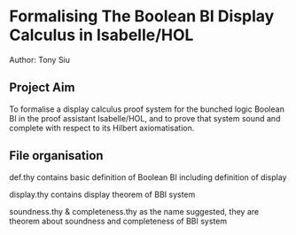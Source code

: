 # Formalising The Boolean BI Display Calculus in Isabelle/HOL
Author: Tony Siu

## Project Aim
To formalise a display calculus proof system for the bunched logic Boolean BI in the 
proof assistant Isabelle/HOL, and to prove that system sound and complete with respect to its Hilbert axiomatisation.

## File organisation
def.thy contains basic definition of Boolean BI including definition of display

display.thy contains display theorem of BBI system

soundness.thy & completeness.thy as the name suggested, they are theorem about soundness and completeness of BBI system

